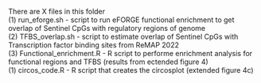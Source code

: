 There are X files in this folder \
(1) run_eforge.sh - script to run eFORGE functional enrichment to get overlap of Sentinel CpGs with regulatory regions of genome \
(2) TFBS_overlap.sh - script to estimate overlap of Sentinel CpGs with Transcription factor binding sites from ReMAP 2022 \
(3) Functional_enrichment.R - R script to performe enrichment analysis for functional regions and TFBS (results from ectended figure 4) \
(1) circos_code.R - R script that creates the circosplot (extended figure 4c)

